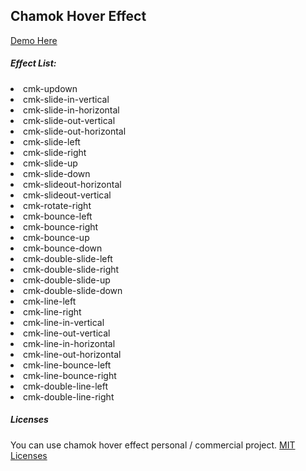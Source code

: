 <h2>Chamok Hover Effect</h2> <a href="https://iamsabbirislam.github.io/chamok-hover-effect/">Demo Here</a>

<h5>Effect List:</h5>

<li>cmk-updown</li> 
<li>cmk-slide-in-vertical</li>
<li>cmk-slide-in-horizontal</li>
<li>cmk-slide-out-vertical</li>
<li>cmk-slide-out-horizontal</li>
<li>cmk-slide-left</li>
<li>cmk-slide-right</li>
<li>cmk-slide-up</li>
<li>cmk-slide-down</li>
<li>cmk-slideout-horizontal</li>
<li>cmk-slideout-vertical</li>
<li>cmk-rotate-right</li>
<li>cmk-bounce-left</li>
<li>cmk-bounce-right</li>
<li>cmk-bounce-up</li>
<li>cmk-bounce-down</li>
<li>cmk-double-slide-left</li>
<li>cmk-double-slide-right</li>
<li>cmk-double-slide-up</li>
<li>cmk-double-slide-down</li>
<li>cmk-line-left</li>
<li>cmk-line-right</li>
<li>cmk-line-in-vertical</li>
<li>cmk-line-out-vertical</li>
<li>cmk-line-in-horizontal</li>
<li>cmk-line-out-horizontal</li>
<li>cmk-line-bounce-left</li>
<li>cmk-line-bounce-right</li>
<li>cmk-double-line-left</li>
<li>cmk-double-line-right</li>

<h5>Licenses</h5> 
You can use chamok hover effect personal / commercial project. <a href="https://opensource.org/licenses/MIT">MIT Licenses</a>
